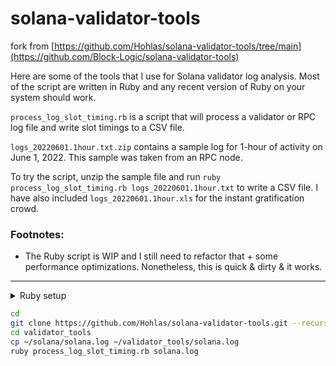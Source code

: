 # solana-validator-tools
fork from [https://github.com/Hohlas/solana-validator-tools/tree/main](https://github.com/Block-Logic/solana-validator-tools)

Here are some of the tools that I use for Solana validator log analysis. Most of the script are written in Ruby and any recent version of Ruby on your system should work.

`process_log_slot_timing.rb` is a script that will process a validator or RPC log file and write slot timings to a CSV file.

`logs_20220601.1hour.txt.zip` contains a sample log for 1-hour of activity on June 1, 2022. This sample was taken from an RPC node.

To try the script, unzip the sample file and run  `ruby process_log_slot_timing.rb logs_20220601.1hour.txt` to write a CSV file. I have also included `logs_20220601.1hour.xls` for the instant gratification crowd.

### Footnotes:
- The Ruby script is WIP and I still need to refactor that + some performance optimizations. Nonetheless, this is quick & dirty & it works.

---
<details>
<summary>Ruby setup</summary>

```bash
apt update && apt install ruby -y
```

</details>

```bash
cd
git clone https://github.com/Hohlas/solana-validator-tools.git --recurse-submodules validator_tools
cd validator_tools
cp ~/solana/solana.log ~/validator_tools/solana.log
ruby process_log_slot_timing.rb solana.log
```
